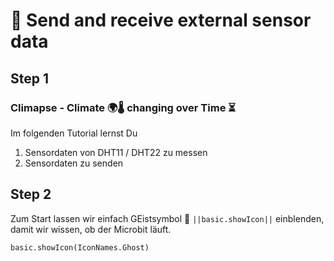 # 📡 Send and receive external sensor data

## Step 1

### Climapse - Climate 🌍🌡️ changing over Time  ⏳️

Im folgenden Tutorial lernst Du
1. Sensordaten von DHT11 / DHT22 zu messen
2. Sensordaten zu senden

## Step 2

Zum Start lassen wir einfach GEistsymbol 👻 ``||basic.showIcon||`` einblenden, damit wir wissen,
ob der Microbit läuft. 

```blocks
basic.showIcon(IconNames.Ghost)
```
